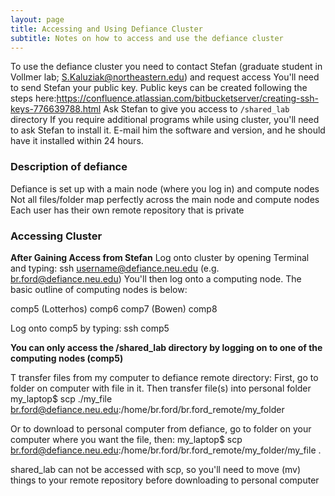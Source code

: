 ```yaml
---
layout: page
title: Accessing and Using Defiance Cluster
subtitle: Notes on how to access and use the defiance cluster
---
```


To use the defiance cluster you need to contact Stefan (graduate student in Vollmer lab; S.Kaluziak@northeastern.edu) and request access
You'll need to send Stefan your public key. Public keys can be created following the steps here:<https://confluence.atlassian.com/bitbucketserver/creating-ssh-keys-776639788.html>
Ask Stefan to give you access to `/shared_lab` directory
If you require additional programs while using cluster, you'll need to ask Stefan to install it. E-mail him the software and version, and he should have it installed within 24 hours.

### Description of defiance
Defiance is set up with a main node (where you log in) and compute nodes
Not all files/folder map perfectly across the main node and compute nodes
Each user has their own remote repository that is private

### Accessing Cluster
**After Gaining Access from Stefan**
Log onto cluster by opening Terminal and typing: ssh username@defiance.neu.edu (e.g. br.ford@defiance.neu.edu)
You'll then log onto a computing node. The basic outline of computing nodes is below:

comp5 (Lotterhos)
comp6
comp7 (Bowen)
comp8

Log onto comp5 by typing: ssh comp5

**You can only access the /shared_lab directory by logging on to one of the computing nodes (comp5)**

T transfer files from my computer to defiance remote directory:
First, go to folder on computer with file in it. Then transfer file(s) into personal folder
my_laptop\$ scp ./my_file br.ford@defiance.neu.edu:/home/br.ford/br.ford_remote/my_folder

Or to download to personal computer from defiance, go to folder on your computer where you want the file, then:
my_laptop\$ scp br.ford@defiance.neu.edu:/home/br.ford/br.ford_remote/my_folder/my_file .

shared_lab can not be accessed with scp, so you'll need to move (mv) things to your remote repository before downloading to personal computer
